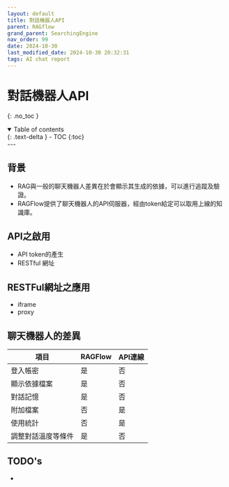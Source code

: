 ```yaml
---
layout: default
title: 對話機器人API
parent: RAGflow
grand_parent: SearchingEngine
nav_order: 99
date: 2024-10-30 
last_modified_date: 2024-10-30 20:32:31
tags: AI chat report
---
```


# 對話機器人API  
{: .no_toc }

<details open markdown="block">
  <summary>
    Table of contents
  </summary>
  {: .text-delta }
- TOC
{:toc}
</details>
---

## 背景

- RAG與一般的聊天機器人差異在於會顯示其生成的依據，可以進行追蹤及驗證。
- RAGFlow提供了聊天機器人的API伺服器，經由token給定可以取用上線的知識庫。

## API之啟用

- API token的產生
- RESTful 網址

## RESTFul網址之應用 

- iframe
- proxy

## 聊天機器人的差異

項目|RAGFlow|API連線
-|-|-
登入帳密|是|否
顯示依據檔案|是|否
對話記憶|是|否
附加檔案|否|是
使用統計|否|是
調整對話溫度等條件|是|否

## TODO's

- 

